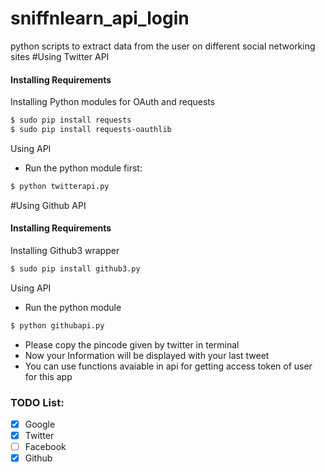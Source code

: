 # sniffnlearn_api_login
python scripts to extract data from the user on different social networking sites
#Using Twitter API

#### Installing Requirements
Installing Python modules for OAuth and requests
```sh
$ sudo pip install requests
$ sudo pip install requests-oauthlib
```
Using API
- Run the python module first:
```sh
$ python twitterapi.py
```
#Using Github API

#### Installing Requirements
Installing Github3 wrapper
```sh
$ sudo pip install github3.py
```

Using API
- Run the python module
```sh
$ python githubapi.py
```

- Please copy the pincode given by twitter in terminal
- Now your Information will be displayed with your last tweet
- You can use functions avaiable in api for getting access token of user for this app


### TODO List:

- [X] Google
- [X] Twitter
- [ ] Facebook
- [X] Github
